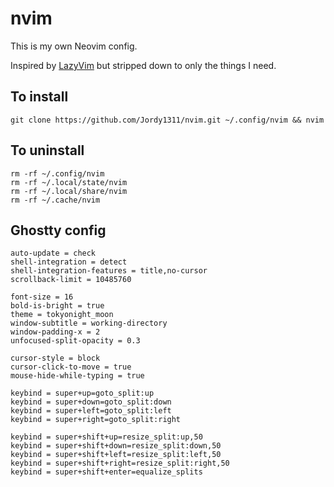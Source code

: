 # nvim

This is my own Neovim config.

Inspired by [LazyVim](https://www.lazyvim.org) but stripped down to only the things I need.

## To install

```console
git clone https://github.com/Jordy1311/nvim.git ~/.config/nvim && nvim
```

## To uninstall

```console
rm -rf ~/.config/nvim
rm -rf ~/.local/state/nvim
rm -rf ~/.local/share/nvim
rm -rf ~/.cache/nvim
```

## Ghostty config

```console
auto-update = check
shell-integration = detect
shell-integration-features = title,no-cursor
scrollback-limit = 10485760

font-size = 16
bold-is-bright = true
theme = tokyonight_moon
window-subtitle = working-directory
window-padding-x = 2
unfocused-split-opacity = 0.3

cursor-style = block
cursor-click-to-move = true
mouse-hide-while-typing = true

keybind = super+up=goto_split:up
keybind = super+down=goto_split:down
keybind = super+left=goto_split:left
keybind = super+right=goto_split:right

keybind = super+shift+up=resize_split:up,50
keybind = super+shift+down=resize_split:down,50
keybind = super+shift+left=resize_split:left,50
keybind = super+shift+right=resize_split:right,50
keybind = super+shift+enter=equalize_splits
```
